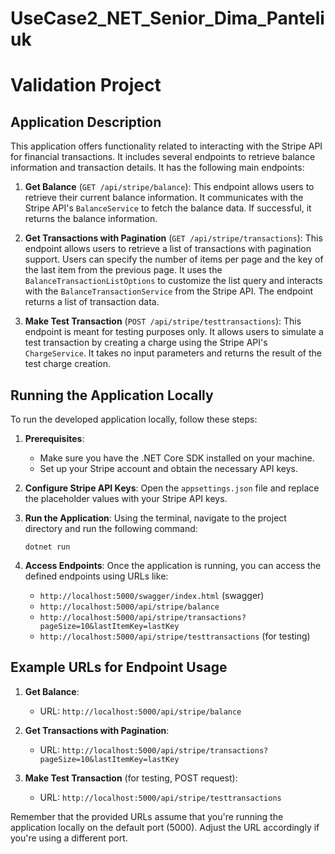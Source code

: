 # UseCase2_NET_Senior_Dima_Panteliuk
# Validation Project

## Application Description

This application offers functionality related to interacting with the Stripe API for financial transactions. It includes several endpoints to retrieve balance information and transaction details. It has the following main endpoints:

1. **Get Balance** (`GET /api/stripe/balance`):
   This endpoint allows users to retrieve their current balance information. It communicates with the Stripe API's `BalanceService` to fetch the balance data. If successful, it returns the balance information.

2. **Get Transactions with Pagination** (`GET /api/stripe/transactions`):
   This endpoint allows users to retrieve a list of transactions with pagination support. Users can specify the number of items per page and the key of the last item from the previous page. It uses the `BalanceTransactionListOptions` to customize the list query and interacts with the `BalanceTransactionService` from the Stripe API. The endpoint returns a list of transaction data.

3. **Make Test Transaction** (`POST /api/stripe/testtransactions`):
   This endpoint is meant for testing purposes only. It allows users to simulate a test transaction by creating a charge using the Stripe API's `ChargeService`. It takes no input parameters and returns the result of the test charge creation.

## Running the Application Locally

To run the developed application locally, follow these steps:

1. **Prerequisites**:
   - Make sure you have the .NET Core SDK installed on your machine.
   - Set up your Stripe account and obtain the necessary API keys.

2. **Configure Stripe API Keys**:
   Open the `appsettings.json` file and replace the placeholder values with your Stripe API keys.

3. **Run the Application**:
   Using the terminal, navigate to the project directory and run the following command:
   ```
   dotnet run
   ```

5. **Access Endpoints**:
   Once the application is running, you can access the defined endpoints using URLs like:
   - `http://localhost:5000/swagger/index.html` (swagger)
   - `http://localhost:5000/api/stripe/balance`
   - `http://localhost:5000/api/stripe/transactions?pageSize=10&lastItemKey=lastKey`
   - `http://localhost:5000/api/stripe/testtransactions` (for testing)

## Example URLs for Endpoint Usage

1. **Get Balance**:
   - URL: `http://localhost:5000/api/stripe/balance`

2. **Get Transactions with Pagination**:
   - URL: `http://localhost:5000/api/stripe/transactions?pageSize=10&lastItemKey=lastKey`

3. **Make Test Transaction** (for testing, POST request):
   - URL: `http://localhost:5000/api/stripe/testtransactions`

Remember that the provided URLs assume that you're running the application locally on the default port (5000). Adjust the URL accordingly if you're using a different port.